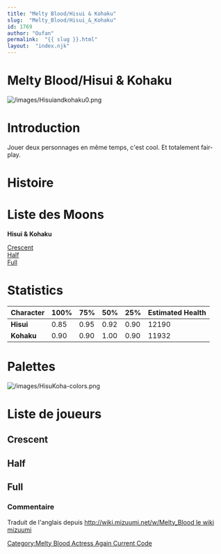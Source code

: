 ```yaml
---
title: "Melty Blood/Hisui & Kohaku"
slug:  "Melty_Blood/Hisui_&_Kohaku"
id: 1769
author: "Oufan"
permalink:  "{{ slug }}.html"
layout:  "index.njk"
---
```


# Melty Blood/Hisui & Kohaku

![](/images/Hisuiandkohaku0.png "/images/Hisuiandkohaku0.png")

# Introduction

Jouer deux personnages en même temps, c'est cool. Et totalement
fair-play.

# Histoire

# Liste des Moons

**Hisui & Kohaku**

[Crescent](Melty_Blood/Hisui_&_Kohaku/Crescent_Moon "wikilink")  
[Half](Melty_Blood/Hisui_&_Kohaku/Half_Moon "wikilink")  
[Full](Melty_Blood/Hisui_&_Kohaku/Full_Moon "wikilink")  

# Statistics

| Character  | 100% | 75%  | 50%  | 25%  | Estimated Health |
|------------|------|------|------|------|------------------|
| **Hisui**  | 0.85 | 0.95 | 0.92 | 0.90 | 12190            |
| **Kohaku** | 0.90 | 0.90 | 1.00 | 0.90 | 11932            |

# Palettes

![](/images/HisuKoha-colors.png "/images/HisuKoha-colors.png")

# Liste de joueurs

## Crescent

## Half

## Full

### Commentaire

Traduit de l'anglais depuis [http://wiki.mizuumi.net/w/Melty_Blood le
wiki
mizuumi](http://wiki.mizuumi.net/w/Melty_Blood_le_wiki_mizuumi "wikilink")

[Category:Melty Blood Actress Again Current
Code](Category:Melty_Blood_Actress_Again_Current_Code "wikilink")
